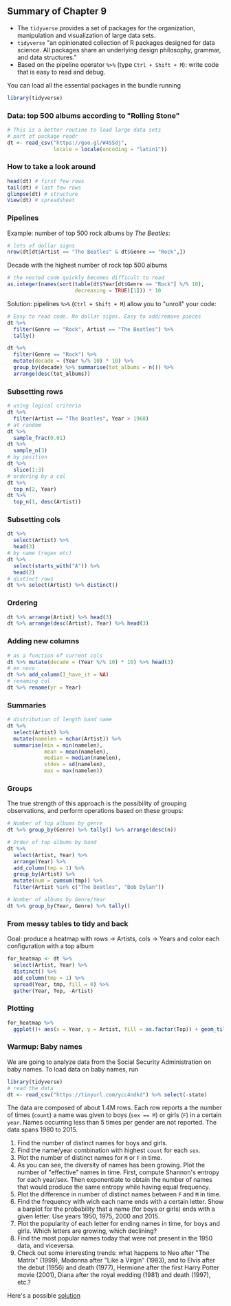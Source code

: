 ## Summary of Chapter 9

- The `tidyverse` provides a set of packages for the organization, manipulation and visualization of large data sets.
- `tidyverse` "an opinionated collection of R packages designed for data science. All packages share an underlying design philosophy, grammar, and data structures."
- Based on the pipeline operator `%>%` (type `Ctrl + Shift + M`): write code that is easy to read and debug.

You can load all the essential packages in the bundle running

```r
library(tidyverse)
```

### Data: top 500 albums according to "Rolling Stone"

```r
# This is a better routine to load large data sets
# part of package readr
dt <- read_csv("https://goo.gl/W4SSdj", 
               locale = locale(encoding = "latin1"))
```

### How to take a look around

```r
head(dt) # first few rows
tail(dt) # last few rows
glimpse(dt) # structure
View(dt) # spreadsheet
```

### Pipelines

Example: number of top 500 rock albums by *The Beatles*:

```r
# lots of dollar signs
nrow(dt[dt$Artist == "The Beatles" & dt$Genre == "Rock",])
```

Decade with the highest number of rock top 500 albums

```r
# the nested code quickly becomes difficult to read
as.integer(names(sort(table(dt$Year[dt$Genre == "Rock"] %/% 10), 
                      decreasing = TRUE)[1])) * 10
```

Solution: pipelines `%>%` (`Ctrl + Shift + M`) allow you to "unroll" your code:

```r
# Easy to read code. No dollar signs. Easy to add/remove pieces
dt %>% 
  filter(Genre == "Rock", Artist == "The Beatles") %>% 
  tally()
```

```r
dt %>% 
  filter(Genre == "Rock") %>% 
  mutate(decade = (Year %/% 10) * 10) %>% 
  group_by(decade) %>% summarise(tot_albums = n()) %>% 
  arrange(desc(tot_albums))
```

### Subsetting rows

```r
# using logical criteria
dt %>% 
  filter(Artist == "The Beatles", Year > 1968)
# at random
dt %>% 
  sample_frac(0.01)
dt %>% 
  sample_n(3)
# by position
dt %>% 
  slice(1:3)
# ordering by a col
dt %>% 
  top_n(2, Year)
dt %>% 
  top_n(1, desc(Artist))
```

### Subsetting cols

```r
dt %>% 
  select(Artist) %>% 
  head(3)
# by name (regex etc)
dt %>% 
  select(starts_with("A")) %>% 
  head(2)
# distinct rows
dt %>% select(Artist) %>% distinct()
```

### Ordering 

```r
dt %>% arrange(Artist) %>% head(3)
dt %>% arrange(desc(Artist), Year) %>% head(3)
```

### Adding new columns

```r
# as a function of current cols
dt %>% mutate(decade = (Year %/% 10) * 10) %>% head(3)
# ex novo
dt %>% add_column(I_have_it = NA)
# renaming col
dt %>% rename(yr = Year)
```

### Summaries

```r
# distribution of length band name
dt %>% 
  select(Artist) %>% 
  mutate(namelen = nchar(Artist)) %>% 
  summarise(min = min(namelen),
            mean = mean(namelen), 
            median = median(namelen),
            stdev = sd(namelen),
            max = max(namelen))
```

### Groups
The true strength of this approach is the possibility of grouping observations, and perform operations based on these groups:

```r
# Number of top albums by genre
dt %>% group_by(Genre) %>% tally() %>% arrange(desc(n))

# Order of top albums by band
dt %>% 
  select(Artist, Year) %>% 
  arrange(Year) %>% 
  add_column(tmp = 1) %>% 
  group_by(Artist) %>% 
  mutate(num = cumsum(tmp)) %>% 
  filter(Artist %in% c("The Beatles", "Bob Dylan"))

# Number of albums by Genre/Year
dt %>% group_by(Year, Genre) %>% tally()
```

### From messy tables to tidy and back

Goal: produce a heatmap with rows -> Artists, cols -> Years and color each configuration with a top album

```r
for_heatmap <- dt %>% 
  select(Artist, Year) %>% 
  distinct() %>% 
  add_column(tmp = 1) %>% 
  spread(Year, tmp, fill = 0) %>% 
  gather(Year, Top, -Artist)
```

### Plotting

```r
for_heatmap %>% 
  ggplot()+ aes(x = Year, y = Artist, fill = as.factor(Top)) + geom_tile() + scale_fill_manual(values = c("white", "black"))
```

### Warmup: Baby names

We are going to analyze data from the Social Security Administration on baby names. To load data on baby names, run

```r
library(tidyverse)
# read the data
dt <- read_csv("https://tinyurl.com/ycc4ndkd") %>% select(-state)
```

The data are composed of about 1.4M rows. Each row reports a the number of times (`count`) a name was given to boys (`sex == M`) or girls (`F`) in a certain `year`. Names occurring less than 5 times per gender are not reported. The data spans 1980 to 2015. 

1. Find the number of distinct names for boys and girls.
2. Find the name/year combination with highest `count` for each `sex`.
3. Plot the number of distinct names for `M` or `F` in time.
4. As you can see, the diversity of names has been growing. Plot the number of "effective" names in time. First, compute Shannon's entropy for each year/sex. Then exponentiate to obtain the number of names that would produce the same entropy while having equal frequency.
5. Plot the difference in number of distinct names between `F` and `M` in time.
6. Find the frequency with wich each name ends with a certain letter. Show a barplot for the probability that a name (for boys or girls) ends with a given letter. Use years 1950, 1975, 2000 and 2015.
7. Plot the popularity of each letter for ending names in time, for boys and girls. Which letters are growing, which declining?
8. Find the most popular names today that were not present in the 1950 data, and viceversa.
9. Check out some interesting trends: what happens to Neo after "The Matrix" (1999), Madonna after "Like a Virgin" (1983), and to Elvis after the debut (1956) and death (1977), Hermione after the first Harry Potter movie (2001), Diana after the royal wedding (1981) and death (1997), etc.?

Here's a possible [solution](solutions/week8)

